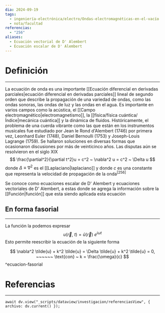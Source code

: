 ```yaml
---
dia: 2024-09-19
tags:
  - ingeniería-electrónica/electro/Ondas-electromagnéticas-en-el-vacío
  - nota/facultad
referencias:
  - "256"
aliases:
  - Ecuación vectorial de D' Alembert
  - Ecuación escalar de D' Alembert
---
```

# Definición
---
La ecuación de onda es una importante [[Ecuación diferencial en derivadas parciales|ecuación diferencial en derivadas parciales]] lineal de segundo orden que describe la propagación de una variedad de ondas, como las ondas sonoras, las ondas de luz y las ondas en el agua. Es importante en varios campos como la acústica, el [[Campo electromagnético|electromagnetismo]], la [[física/física cuántica/Índice|mecánica cuántica]] y la dinámica de fluidos. Históricamente, el problema de una cuerda vibrante como las que están en los instrumentos musicales fue estudiado por Jean le Rond d'Alembert (1746) por primera vez, Leonhard Euler (1748), Daniel Bernoulli (1753) y Joseph-Louis Lagrange (1759). Se hallaron soluciones en diversas formas que ocasionaron discusiones por más de veinticinco años. Las disputas aún se resolvieron en el siglo XIX $$ \frac{\partial^2}{\partial t^2}u = c^2 ~ \nabla^2 u = c^2 ~ \Delta u $$ donde $\Delta \equiv \nabla^2$ es el [[Laplaciano|laplaciano]] y donde $c$ es una constante que representa la velocidad de propagación de la onda<sup><a href="#ref-256" style="color: inherit; text-decoration: none;">[256]</a></sup> 

Se conoce como ecuaciones escalar de D' Alembert y ecuaciones vectoriales de D' Alembert, a estas donde se agrega la información sobre la [[Función|función]] que esta siendo aplicada esta ecuación

## En forma fasorial
---
La función la podemos expresar $$ u(\vec{r},~t) = \tilde{u}(\vec{r}) ~ e^{i \omega t} $$
Esto permite reescribir la ecuación de la siguiente forma

$$ \nabla^2 \tilde{u} + k^2 \tilde{u} = \Delta \tilde{u} + k^2 \tilde{u} = 0, ~~~~~~ \text{con} ~ k = \frac{\omega}{c} $$ ^ecuacion-fasorial

# Referencias
---
```dataviewjs
await dv.view("_scripts/dataview/investigacion/referenciasView", { archivo: dv.current() });
```